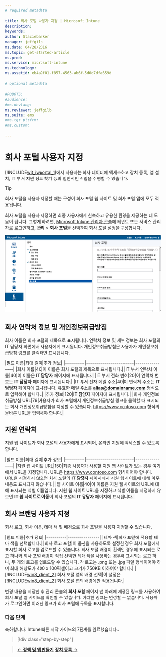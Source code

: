 ```yaml
---
# required metadata

title: 회사 포털 사용자 지정 | Microsoft Intune
description:
keywords:
author: Staciebarker
manager: jeffgilb
ms.date: 04/28/2016
ms.topic: get-started-article
ms.prod:
ms.service: microsoft-intune
ms.technology:
ms.assetid: eb4a9f01-f857-4563-ab6f-5d0d7dfa659d

# optional metadata

#ROBOTS:
#audience:
#ms.devlang:
ms.reviewer: jeffgilb
ms.suite: ems
#ms.tgt_pltfrm:
#ms.custom:

---
```



# 회사 포털 사용자 지정
[!INCLUDE[wit_iwportal_1](../includes/wit_iwportal_1_md.md)]에서 사용자는 회사 데이터에 액세스하고 장치 등록, 앱 설치, IT 부서 지원 정보 찾기 등의 일반적인 작업을 수행할 수 있습니다.

> [!TIP]
> 회사 포털을 사용자 지정할 때는 구성이 회사 포털 웹 사이트 및 회사 포털 앱에 모두 적용됩니다.

회사 포털을 사용자 지정하면 최종 사용자에게 친숙하고 유용한 환경을 제공하는 데 도움이 됩니다. 그렇게 하려면, [Microsoft Intune 관리자 콘솔](https://manage.microsoft.com)에 테넌트 또는 서비스 관리자로 로그인하고, **관리** &gt; **회사 포털**을 선택하여 회사 포털 설정을 구성합니다.

![admin-console-admin-workspace-comp-portal-settings](./media/companyportal.png)

## 회사 연락처 정보 및 개인정보취급방침
회사 이름은 회사 포털의 제목으로 표시됩니다. 연락처 정보 및 세부 정보는 회사 포털의 IT 담당자 화면에서 사용자에게 표시됩니다. 개인정보취급방침은 사용자가 개인정보취급방침 링크를 클릭하면 표시됩니다.

|필드 이름|최대 길이|추가 정보|
    |----------|------------------------|----------------|
    |회사 이름|40|이 이름은 회사 포털의 제목으로 표시됩니다.|
    |IT 부서 연락처 이름|40|이 이름은 **IT 담당자** 페이지에 표시됩니다.|
    |IT 부서 전화 번호|20|이 연락처 번호는 **IT 담당자** 페이지에 표시됩니다.|
    |IT 부서 전자 메일 주소|40|이 연락처 주소는 **IT 담당자** 페이지에 표시됩니다. 유효한 메일 주소를 **alias@domainname.com** 형식으로 입력해야 합니다..|
    |추가 정보|120|**IT 담당자** 페이지에 표시됩니다.|
    |회사 개인정보취급방침 URL|79|사용자가 회사 포털에서 개인정보취급방침 링크를 클릭할 때 표시되는 회사 개인정보취급방침을 지정할 수 있습니다. https://www.contoso.com 형식의 올바른 URL을 입력해야 합니다.|

## 지원 연락처
지원 웹 사이트가 회사 포털의 사용자에게 표시되어, 온라인 지원에 액세스할 수 있도록 합니다.

|필드 이름|최대 길이|추가 정보|
    |----------|------------------------|----------------|
    |지원 웹 사이트 URL|150|최종 사용자가 사용할 지원 웹 사이트가 있는 경우 여기에서 URL을 지정합니다. URL은 https://www.contoso.com 형식이어야 합니다. URL을 지정하지 않으면 회사 포털의 **IT 담당자** 페이지에서 지원 웹 사이트에 대해 아무 내용도 표시되지 않습니다.|
    |웹 사이트 이름|40|이 이름은 지원 웹 사이트의 URL에 대해 표시되는 식별 이름입니다. 지원 웹 사이트 URL을 지정하고 식별 이름을 지정하지 않으면 **IT 웹 사이트로 이동**이 회사 포털의 **IT 담당자** 페이지에 표시됩니다.|

## 회사 브랜딩 사용자 지정
회사 로고, 회사 이름, 테마 색 및 배경으로 회사 포털을 사용자 지정할 수 있습니다.

|필드 이름|추가 정보|
    |----------|----------------|
    |테마 색|회사 포털에 적용할 테마 색을 선택합니다.|
    |회사 로고 포함|이 옵션을 사용하도록 설정한 경우 회사 포털에서 표시할 회사 로고를 업로드할 수 있습니다. 회사 포털 배경이 흰색인 경우에 표시되는 로고 하나와 회사 포털 배경이 직접 선택한 테마 색을 사용하는 경우에 표시되는 로고 하나, 두 개의 로고를 업로드할 수 있습니다. 각 로고는 .png 또는 .jpg 파일 형식이어야 하며 최대 해상도가 400 x 100픽셀이고 크기가 750KB 이하여야 합니다.|
    |[!INCLUDE[win8_client_2](../includes/win8_client_2_md.md)] 회사 포털 앱의 배경 선택|이 설정은 [!INCLUDE[win8_client_2](../includes/win8_client_2_md.md)] 회사 포털 앱의 배경에만 적용됩니다.|


변경 내용을 저장한 후 관리 콘솔의 **회사 포털** 페이지 맨 아래에 제공된 링크를 사용하여 회사 포털 웹 사이트를 확인할 수 있습니다. 이러한 링크는 변경할 수 없습니다. 사용자가 로그인하면 이러한 링크가 회사 포털에 구독을 표시합니다.

### 다음 단계
축하합니다. Intune 빠른 시작 가이드의 7단계를 완료했습니다..
>[!div class="step-by-step"]

>[&larr; **정책 및 앱 만들기**](.\start-with-a-paid-subscription-to-microsoft-intune-step-6.md)       [**장치 등록** &rarr;](.\start-with-a-paid-subscription-to-microsoft-intune-step-8.md)  


<!--HONumber=May16_HO1-->


